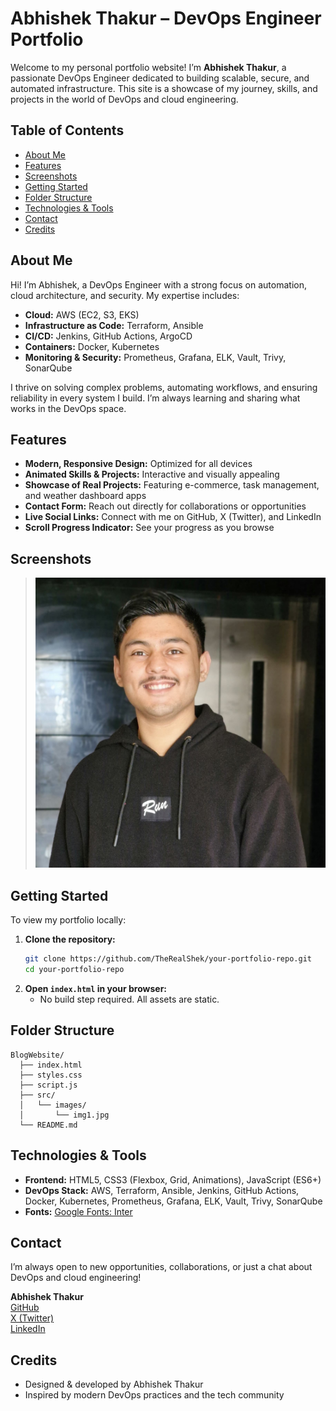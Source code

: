 # Abhishek Thakur – DevOps Engineer Portfolio

Welcome to my personal portfolio website! I’m **Abhishek Thakur**, a passionate DevOps Engineer dedicated to building scalable, secure, and automated infrastructure. This site is a showcase of my journey, skills, and projects in the world of DevOps and cloud engineering.

## Table of Contents
- [About Me](#about-me)
- [Features](#features)
- [Screenshots](#screenshots)
- [Getting Started](#getting-started)
- [Folder Structure](#folder-structure)
- [Technologies & Tools](#technologies--tools)
- [Contact](#contact)
- [Credits](#credits)

## About Me
Hi! I’m Abhishek, a DevOps Engineer with a strong focus on automation, cloud architecture, and security. My expertise includes:
- **Cloud:** AWS (EC2, S3, EKS)
- **Infrastructure as Code:** Terraform, Ansible
- **CI/CD:** Jenkins, GitHub Actions, ArgoCD
- **Containers:** Docker, Kubernetes
- **Monitoring & Security:** Prometheus, Grafana, ELK, Vault, Trivy, SonarQube

I thrive on solving complex problems, automating workflows, and ensuring reliability in every system I build. I’m always learning and sharing what works in the DevOps space.

## Features
- **Modern, Responsive Design:** Optimized for all devices
- **Animated Skills & Projects:** Interactive and visually appealing
- **Showcase of Real Projects:** Featuring e-commerce, task management, and weather dashboard apps
- **Contact Form:** Reach out directly for collaborations or opportunities
- **Live Social Links:** Connect with me on GitHub, X (Twitter), and LinkedIn
- **Scroll Progress Indicator:** See your progress as you browse

## Screenshots
> ![Portfolio Screenshot](src/images/img1.jpg)

## Getting Started
To view my portfolio locally:

1. **Clone the repository:**
   ```bash
   git clone https://github.com/TheRealShek/your-portfolio-repo.git
   cd your-portfolio-repo
   ```
2. **Open `index.html` in your browser:**
   - No build step required. All assets are static.

## Folder Structure
```
BlogWebsite/
  ├── index.html
  ├── styles.css
  ├── script.js
  ├── src/
  │   └── images/
  │       └── img1.jpg
  └── README.md
```

## Technologies & Tools
- **Frontend:** HTML5, CSS3 (Flexbox, Grid, Animations), JavaScript (ES6+)
- **DevOps Stack:** AWS, Terraform, Ansible, Jenkins, GitHub Actions, Docker, Kubernetes, Prometheus, Grafana, ELK, Vault, Trivy, SonarQube
- **Fonts:** [Google Fonts: Inter](https://fonts.google.com/specimen/Inter)

## Contact
I’m always open to new opportunities, collaborations, or just a chat about DevOps and cloud engineering!

**Abhishek Thakur**  
[GitHub](https://github.com/TheRealShek)  
[X (Twitter)](https://x.com/thakur_abhi100)  
[LinkedIn](https://www.linkedin.com/in/abhishek-thakur-dev/)

## Credits
- Designed & developed by Abhishek Thakur
- Inspired by modern DevOps practices and the tech community
